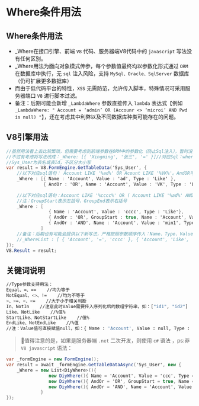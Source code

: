 # Where条件用法

## Where条件用法

- _Where在接口引擎、前端 `V8` 代码、服务器端V8代码中的 `javascript` 写法没有任何区别。
- _Where用法为面向对象模式传参，每个参数值最终均以参数化形式通过 `ORM` 在数据库中执行，无 `sql` 注入风险，支持 `MySql、Oracle、SqlServer` 数据库（仍可扩展更多数据库）
- 而由于低代码平台的特性，`XSS` 无需防范，允许传入脚本，特殊情况可采用服务器端口 `V8` 进行脚本过滤。
- 备注：后期可能会新增 `_LambdaWhere` 参数直接传入 `lambda` 表达式【例如 `_LambdaWhere: " Account = ‘admin’ OR (Accounr <> ‘microi’ AND Pwd is null) "`】，还在考虑其中利弊以及不同数据库种类可能存在的问题。
 

## V8引擎用法

```csharp
//虽然用法看上去比较繁琐，但需要考虑到前端参数在ORM中的参数化（防止Sql注入），暂时没想到比较好的方法
//不过有考虑将写法改成：_Where: [{ 'Xingming', '张三', '=' }]//对应Sql：where Xingming='张三'
//Sys_User为表名或表Id，不区分大小写
var result = V8.FormEngine.GetTableData('Sys_User', {
    //以下对应sql语句： Account LIKE '%ad%' OR Acount LIKE '%VK%'。AndOR可不传，默认为And
    _Where : [{ Name : 'Account', Value : 'ad', Type : 'Like' },
              { AndOr : 'OR', Name : 'Account', Value : 'VK', Type : 'Like' }]
    
    //以下对应sql语句：Account LIKE '%cccc%' OR ( Account LIKE '%ad%' AND Account LIKE '%min%' )
    //注：GroupStart表示左括号，GroupEnd表示右括号
    _Where : [
                { Name : 'Account', Value : 'cccc', Type : 'Like'},
                { AndOr : 'OR', GroupStart : true, Name : 'Account', Value : 'ad', Type : 'Like' },
                { AndOr : 'AND', Name : 'Account', Value : 'min1', Type : 'Like', GroupEnd : true }
             ]
    //备注：后期也有可能会提供以下新写法，严格按照参数顺序传入：Name、Type、Value、AndOr、GroupStart、GroupEnd。【目前暂未开始实现，因为_Where已经满足绝大部分需求】
    //_WhereList : [ { 'Account', '=', 'cccc' }, { 'Account', 'Like', 'VK', 'OR' } ]
});
V8.Result = result;

```

## 关键词说明

```bash
//Type参数支持用法：
Equal、=、==    //均为等于
NotEqual、<>、!=    //均为不等于
>、>=、<、<=    //大于小于相关判断
In、NotIn    //注意此时Value需要传入序列化后的数组字符串，如：["id1", "id2"]
Like、NotLike    //%值%
StartLike、NotStartLike    //值%
EndLike、NotEndLike    //%值
//注：Value值可直接赋值null，如：{ Name : 'Account', Value : null, Type : '=' }对应sql：where Account is null

```

> 🎯值得注意的是，如果是服务器端 `.net` 二次开发，则使用 `c#` 语法 ，ps:非 `V8 javascript` 语法：

``` csharp
var _formEngine = new FormEngine();
var result = await _formEngine.GetTableDataAsync('Sys_User', new {
    _Where = new List<DiyWhere>(){ 
                new DiyWhere(){ Name = 'Account', Value = 'ccc', Type = 'Like'},
                new DiyWhere(){ AndOr = 'OR', GroupStart = true, Name = 'Account', Value = 'ad', Type = 'Like' },
                new DiyWhere(){ AndOr = 'AND', Name = 'Account', Value = 'min1', Type = 'Like', GroupEnd = true }
             }
});

```
